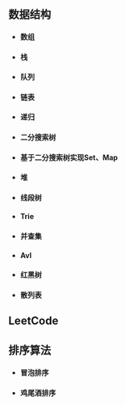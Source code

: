 ## 数据结构
- #### 数组
- #### 栈
- #### 队列
- #### 链表
- #### 递归
- #### 二分搜索树
- #### 基于二分搜索树实现Set、Map
- #### 堆
- #### 线段树
- #### Trie
- #### 并查集
- #### Avl
- #### 红黑树
- #### 散列表


## LeetCode


## 排序算法
- #### 冒泡排序
- #### 鸡尾酒排序